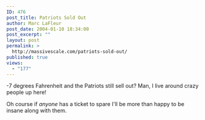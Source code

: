 ```yaml
---
ID: 476
post_title: Patriots Sold Out
author: Marc LaFleur
post_date: 2004-01-10 18:34:00
post_excerpt: ""
layout: post
permalink: >
  http://massivescale.com/patriots-sold-out/
published: true
views:
  - "177"
---
```

<P>-7 degrees Fahrenheit and the Patriots still sell out? Man, I live around crazy people up here!</P>
<P>Oh course if <EM>anyone </EM>has a ticket to spare I'll be more than happy to be insane along with them.</P>